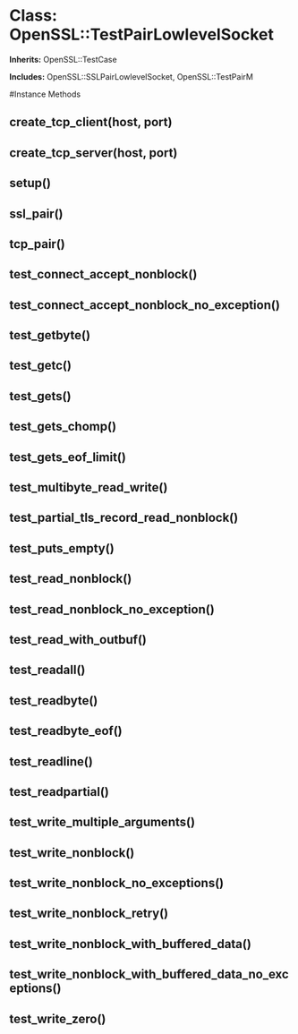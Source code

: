 # Class: OpenSSL::TestPairLowlevelSocket
**Inherits:** OpenSSL::TestCase
    
**Includes:** OpenSSL::SSLPairLowlevelSocket, OpenSSL::TestPairM
  




#Instance Methods
## create_tcp_client(host, port) [](#method-i-create_tcp_client)

## create_tcp_server(host, port) [](#method-i-create_tcp_server)

## setup() [](#method-i-setup)

## ssl_pair() [](#method-i-ssl_pair)

## tcp_pair() [](#method-i-tcp_pair)

## test_connect_accept_nonblock() [](#method-i-test_connect_accept_nonblock)

## test_connect_accept_nonblock_no_exception() [](#method-i-test_connect_accept_nonblock_no_exception)

## test_getbyte() [](#method-i-test_getbyte)

## test_getc() [](#method-i-test_getc)

## test_gets() [](#method-i-test_gets)

## test_gets_chomp() [](#method-i-test_gets_chomp)

## test_gets_eof_limit() [](#method-i-test_gets_eof_limit)

## test_multibyte_read_write() [](#method-i-test_multibyte_read_write)

## test_partial_tls_record_read_nonblock() [](#method-i-test_partial_tls_record_read_nonblock)

## test_puts_empty() [](#method-i-test_puts_empty)

## test_read_nonblock() [](#method-i-test_read_nonblock)

## test_read_nonblock_no_exception() [](#method-i-test_read_nonblock_no_exception)

## test_read_with_outbuf() [](#method-i-test_read_with_outbuf)

## test_readall() [](#method-i-test_readall)

## test_readbyte() [](#method-i-test_readbyte)

## test_readbyte_eof() [](#method-i-test_readbyte_eof)

## test_readline() [](#method-i-test_readline)

## test_readpartial() [](#method-i-test_readpartial)

## test_write_multiple_arguments() [](#method-i-test_write_multiple_arguments)

## test_write_nonblock() [](#method-i-test_write_nonblock)

## test_write_nonblock_no_exceptions() [](#method-i-test_write_nonblock_no_exceptions)

## test_write_nonblock_retry() [](#method-i-test_write_nonblock_retry)

## test_write_nonblock_with_buffered_data() [](#method-i-test_write_nonblock_with_buffered_data)

## test_write_nonblock_with_buffered_data_no_exceptions() [](#method-i-test_write_nonblock_with_buffered_data_no_exceptions)

## test_write_zero() [](#method-i-test_write_zero)


